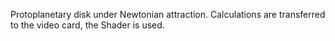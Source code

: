 Protoplanetary disk under Newtonian attraction. Calculations are transferred to the video card, the Shader is used.

